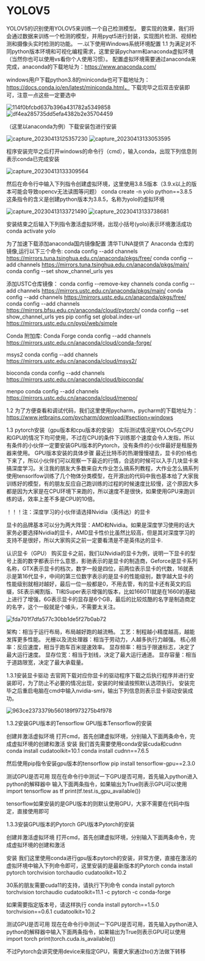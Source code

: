# YOLOV5
YOLOV5的识别使用YOLOV5来训练一个自己检测模型。
要实现的效果，我们将会通过数据来训练一个检测的模型，并用pyqt5进行封装，实现图片检测、视频检测和摄像头实时检测的功能。
一.以下使用Windows系统环境配置
  1.1 为满足对不同python版本环境和可视化编程需求，这里安装pycharm和anaconda虚拟环境（当然你也可以使用vs看你个人使用习惯）。
  配置虚拟环境需要通过anaconda来完成，anaconda的下载地址为：https://www.anaconda.com/
  
  windows用户下载python3.8的miniconda也可下载地址为：https://docs.conda.io/en/latest/miniconda.html，
  下载完毕之后双击安装即可，注意一点这些一定要选中
  
![114f0bfcbd637b396a431782a5349858](https://user-images.githubusercontent.com/130628227/231653265-b0f147e8-1530-4e6b-af36-94590106f87b.png)
![df4ea285735dd5efa4382b2e35704459](https://user-images.githubusercontent.com/130628227/231653286-6232123d-43bc-4559-86b2-3f66b596a295.png)

（这里以anaconda为例）下载安装包进行安装

![capture_20230413125357230](https://user-images.githubusercontent.com/130628227/231659454-1973bc2b-aef9-475c-9dba-a9225d31f4ab.jpg)
![capture_20230413133053595](https://user-images.githubusercontent.com/130628227/231662515-06758baf-cded-44df-a62f-fedb2444dc3f.jpg)

程序安装完毕之后打开windows的命令行（cmd），输入conda，出现下列信息则表示conda已完成安装

![capture_20230413133309564](https://user-images.githubusercontent.com/130628227/231662778-4ff44fdd-02f7-4c8d-8bc4-f57d46eec0eb.jpg)

然后在命令行中输入下列指令创建虚拟环境，这里使用3.8.5版本（3.9.x以上的版本可能会导致opencv无法读图等问题）
conda create -n yolo python==3.8.5
这条指令的含义是创建python版本为3.8.5，名称为yolo的虚拟环境

![capture_20230413133721490](https://user-images.githubusercontent.com/130628227/231663539-b41dc7c4-4ed4-46af-9302-a7a5897f33bc.jpg)
![capture_20230413133738681](https://user-images.githubusercontent.com/130628227/231663549-312c72e5-4354-48f5-aa05-c7782655d903.jpg)

安装结束之后输入下列指令激活虚拟环境，出现小括号(yolo)表示环境激活成功
conda activate yolo

为了加速下载添加anaconda国内镜像配置
清华TUNA提供了 Anaconda 仓库的镜像,运行以下三个命令:
conda config --add channels https://mirrors.tuna.tsinghua.edu.cn/anaconda/pkgs/free/
conda config --add channels https://mirrors.tuna.tsinghua.edu.cn/anaconda/pkgs/main/
conda config --set show_channel_urls yes

添加USTC仓库镜像：
conda config --remove-key channels
conda config --add channels https://mirrors.ustc.edu.cn/anaconda/pkgs/main/
conda config --add channels https://mirrors.ustc.edu.cn/anaconda/pkgs/free/
conda config --add channels https://mirrors.bfsu.edu.cn/anaconda/cloud/pytorch/
conda config --set show_channel_urls yes
pip config set global.index-url https://mirrors.ustc.edu.cn/pypi/web/simple

Conda 附加库:
Conda Forge
conda config --add channels https://mirrors.ustc.edu.cn/anaconda/cloud/conda-forge/

msys2
conda config --add channels https://mirrors.ustc.edu.cn/anaconda/cloud/msys2/

bioconda
conda config --add channels https://mirrors.ustc.edu.cn/anaconda/cloud/bioconda/

menpo
conda config --add channels https://mirrors.ustc.edu.cn/anaconda/cloud/menpo/

  1.2 为了方便查看和调试代码，我们这里使用pycharm，pycharm的下载地址为：https://www.jetbrains.com/pycharm/download/#section=windows
  
  1.3 pytorch安装（gpu版本和cpu版本的安装）
实际测试情况是YOLOv5在CPU和GPU的情况下均可使用，不过在CPU的条件下训练那个速度会令人发指，所以有条件的小伙伴一定要安装GPU版本的Pytorch，没有条件的小伙伴最好是租服务器来使用。
GPU版本安装的具体步骤
最近比特币的热潮慢慢褪去，显卡的价格也下来了，所以小伙伴们可以观察一下最近的行情，合适的时候可以入手几块显卡来搞深度学习。关注我的朋友大多数来自大作业怎么搞系列教程，大作业怎么搞系列使用tensorlfow训练了几个物体分类模型，在开源出的代码中我也基本给了大家我训练好的模型，有的朋友反应自己跑训练的过程的时候速度比较慢，这个原因大多都是因为大家是在CPU环境下来跑的，所以速度不是很快，如果使用GPU来跑训练的话，效率上差不多是CPU的10倍。

！！！注：深度学习的小伙伴请选择Nvidia（英伟达）的显卡

显卡的品牌基本可以分为两大阵营：AMD和Nvidia。如果是深度学习使用的话大家务必要选择Nvidia的显卡，AMD显卡性价比虽然比较高，但是其对深度学习的支持不是很好，所以大家购买之前一定要看清是不是英伟达的显卡.

认识显卡（GPU）
购买显卡之前，我们以Nvidia的显卡为例，说明一下显卡的型号上面的数字都表示什么意思，影驰表示的是显卡的制造商，Geforce是显卡系列名称，GTX表示显卡的档次，数字一般是四位，前两位表示显卡的代数，16就表示是第16代显卡，中间的第三位数字表示的是显卡的性能级别，数字越大显卡的性能级别就相对越好，最后一位一般都是0，不用去管，有的显卡还有英文的后缀，SE表示阉割版、TI和Super表示增强的版本，比如1660TI就是在1660的基础上进行了增强，6G表示显卡的显存是6个GB，最后的比较炫酷的名字是制造商定的名字，这个一般就是个噱头，不需要太关注。

![fda701f7dfa577c30bb1de5f27b0ab72](https://user-images.githubusercontent.com/130628227/231666653-70e66be6-d166-466d-be48-730d0ce68437.jpg)


架构：相当于运行布局，布局越好跑的越流畅。
工艺：制程越小精度越高，越能发挥更多性能。
光栅以及流处理器：相当于劳动力，人越多执行力越强。
核心频率：反应速度，相当于跑车百米提速效率。
显存频率：相当于限速标志，决定了最大运行速度。
显存位宽：相当于划线，决定了最大运行通道。
显存容量：相当于道路限宽，决定了最大承载量。

1.3.1安装显卡驱动
去官网下载对应你显卡的驱动程序下载之后执行程序并进行安装即可，为了防止不必要的情况出现，安装的时候请按照默认选项执行。
安装完毕之后重启电脑在cmd中输入nvidia-smi，输出下列信息则表示显卡驱动安装成功。

![963ce2373379b560189f973275b4f978](https://user-images.githubusercontent.com/130628227/231666960-cb497a78-538a-4c2f-958c-311d107d2ea8.png)

1.3.2安装GPU版本的Tensorflow
GPU版本Tensorflow的安装

创建并激活虚拟环境
打开cmd，首先创建虚拟环境，分别输入下面两条命令，完成虚拟环境的创建和激活
安装
我们首先需要使用conda安装cuda和cudnn
conda install cudatoolkit=10.1
conda install cudnn==7.6.5

然后使用pip指令安装gpu版本的tensorflow
pip install tensorflow-gpu==2.3.0

测试GPU是否可用
现在在命令行中测试一下GPU是否可用，首先输入python进入python的解释器中
输入下面两条指令，如果输出为True则表示GPU可以使用
import tensorflow as tf
print(tf.test.is_gpu_available())

tensorflow如果安装的是GPU版本的则默认使用GPU，大家不需要在代码中指定，直接使用即可

1.3.3安装GPU版本的Pytorch
GPU版本Pytorch的安装

创建并激活虚拟环境
打开cmd，首先创建虚拟环境，分别输入下面两条命令，完成虚拟环境的创建和激活

安装
我们这里使用conda进行gpu版本pytorch的安装，非常方便，直接在激活的虚拟环境中输入下列命令即可，这里安装的是最新版本的Pytorch
conda install pytorch torchvision torchaudio cudatoolkit=10.2

30系的朋友需要cuda11的支持，请执行下列命令
conda install pytorch torchvision torchaudio cudatoolkit=11.1 -c pytorch -c conda-forge

如果需要指定版本号，请这样执行
conda install pytorch==1.5.0 torchvision==0.6.1 cudatoolkit=10.2

测试GPU是否可用
现在在命令行中测试一下GPU是否可用，首先输入python进入python的解释器中输入下面两条指令，如果输出为True则表示GPU可以使用
import torch
print(torch.cuda.is_available())

不过Pytorch会讲究使用device来指定GPU，需要大家通过to()方法做下转移

